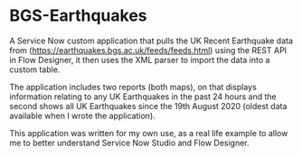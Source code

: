# BGS-Earthquakes

A Service Now custom application that pulls the UK Recent Earthquake data from (https://earthquakes.bgs.ac.uk/feeds/feeds.html) using the REST API in Flow Designer, it then uses the XML parser to import the data into a custom table.

The application includes two reports (both maps), on that displays information relating to any UK Earthquakes in the past 24 hours and the second shows all UK Earthquakes since the 19th August 2020 (oldest data available when I wrote the application).

This application was written for my own use, as a real life example to allow me to better understand Service Now Studio and Flow Designer.
